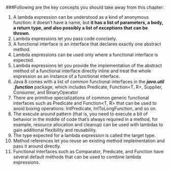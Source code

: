 ###Following are the key concepts you should take away from this chapter:
1. A lambda expression can be understood as a kind of anonymous function: it doesn’t have a name, but **it has a list of parameters, a body, a return type, and also possibly a list of exceptions that can be thrown**.
2. Lambda expressions let you pass code concisely.
3. A functional interface is an interface that declares exactly one abstract method.
4. Lambda expressions can be used only where a functional interface is expected.
5. Lambda expressions let you provide the implementation of the abstract method of a functional interface directly inline and treat the whole expression as an instance of a functional interface.
6. Java 8 comes with a list of common functional interfaces in the ***java.util .function*** package, which includes Predicate<T>, Function<T, R>, Supplier<T>, Consumer<T>, and BinaryOperator<T>
7. There are primitive specializations of common generic functional interfaces such as Predicate<T> and Function<T, R> that can be used to avoid boxing operations: IntPredicate, IntToLongFunction, and so on.
8. The execute around pattern (that is, you need to execute a bit of behavior in the middle of code that’s always required in a method, for example, resource allocation and cleanup) can be used with lambdas to gain additional flexibility and reusability.
9. The type expected for a lambda expression is called the target type.
10. Method references let you reuse an existing method implementation and pass it around directly.
11. Functional interfaces such as Comparator, Predicate, and Function have several default methods that can be used to combine lambda expressions.